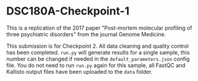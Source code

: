 # DSC180A-Checkpoint-1

This is a replication of the 2017 paper "Post-mortem molecular profiling of three psychiatric disorders" from the journal Genome Medicine.

This submission is for Checkpoint 2. All data cleaning and quality control has been completed. <code>run.py</code> will generate results for a single sample, this number can be changed if needed in the <code>default_parameters.json</code> config file. You do not need to run <code>run.py</code> again for this sample, all FastQC and Kallisto output files have been uploaded to the <code>data</code> folder.
